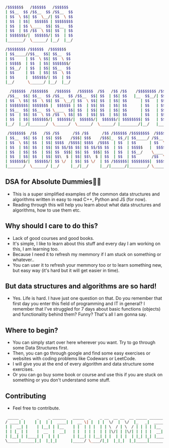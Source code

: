 ```bash
/$$$$$$$   /$$$$$$   /$$$$$$ 
| $$__  $$ /$$__  $$ /$$__  $$
| $$  \ $$| $$  \__/| $$  \ $$
| $$  | $$|  $$$$$$ | $$$$$$$$
| $$  | $$ \____  $$| $$__  $$
| $$  | $$ /$$  \ $$| $$  | $$
| $$$$$$$/|  $$$$$$/| $$  | $$
|_______/  \______/ |__/  |__/

/$$$$$$$$ /$$$$$$  /$$$$$$$ 
| $$_____//$$__  $$| $$__  $$
| $$     | $$  \ $$| $$  \ $$
| $$$$$  | $$  | $$| $$$$$$$/
| $$__/  | $$  | $$| $$__  $$
| $$     | $$  | $$| $$  \ $$
| $$     |  $$$$$$/| $$  | $$
|__/      \______/ |__/  |__/

  /$$$$$$  /$$$$$$$   /$$$$$$   /$$$$$$  /$$   /$$ /$$    /$$$$$$$$ /$$$$$$$$
 /$$__  $$| $$__  $$ /$$__  $$ /$$__  $$| $$  | $$| $$   |__  $$__/| $$_____/
| $$  \ $$| $$  \ $$| $$  \__/| $$  \ $$| $$  | $$| $$      | $$   | $$      
| $$$$$$$$| $$$$$$$ |  $$$$$$ | $$  | $$| $$  | $$| $$      | $$   | $$$$$   
| $$__  $$| $$__  $$ \____  $$| $$  | $$| $$  | $$| $$      | $$   | $$__/   
| $$  | $$| $$  \ $$ /$$  \ $$| $$  | $$| $$  | $$| $$      | $$   | $$      
| $$  | $$| $$$$$$$/|  $$$$$$/|  $$$$$$/|  $$$$$$/| $$$$$$$$| $$   | $$$$$$$$
|__/  |__/|_______/  \______/  \______/  \______/ |________/|__/   |________/

 /$$$$$$$  /$$   /$$ /$$      /$$ /$$      /$$ /$$$$$$ /$$$$$$$$  /$$$$$$ 
| $$__  $$| $$  | $$| $$$    /$$$| $$$    /$$$|_  $$_/| $$_____/ /$$__  $$
| $$  \ $$| $$  | $$| $$$$  /$$$$| $$$$  /$$$$  | $$  | $$      | $$  \__/
| $$  | $$| $$  | $$| $$ $$/$$ $$| $$ $$/$$ $$  | $$  | $$$$$   |  $$$$$$ 
| $$  | $$| $$  | $$| $$  $$$| $$| $$  $$$| $$  | $$  | $$__/    \____  $$
| $$  | $$| $$  | $$| $$\  $ | $$| $$\  $ | $$  | $$  | $$       /$$  \ $$
| $$$$$$$/|  $$$$$$/| $$ \/  | $$| $$ \/  | $$ /$$$$$$| $$$$$$$$|  $$$$$$/
|_______/  \______/ |__/     |__/|__/     |__/|______/|________/ \______/
```

## DSA for Absolute Dummies😵‍💫
- This is a super simplified examples of the common data structures and algorithms written in easy to read C++, Python and JS (for now).
- Reading through this will help you learn about what data structures and algorithms, how to use them etc.

## Why should I care to do this? 
- Lack of good courses and good books.
- It's simple, I like to learn about this stuff and every day I am working on this, I am learning too. 
- Because I need it to refresh my memmory if I am stuck on something or whatever.. 
- You can user it to refresh your memmory too or to learn something new, but easy way (it's hard but it will get easier in time).

## But data structures and algorithms are so hard!
- Yes. Life is hard. I have just one question on that. Do you remember that first day you enter this field of programming and IT in general? 
  I remember that I've struggled for 7 days about basic functions (objects) and functionality behind them? Funny? 
  That's all I am gonna say. 

## Where to begin?
- You can simply start over here wherever you want. Try to go through some Data Structures first.
- Then, you can go through google and find some easy exercises or websites with coding problems like Codewars or LeetCode.
- I will give you at the end of every algorithm and data structure some exercises.
- Or you can go buy some book or course and use this if you are stuck on something or you don't understand some stuff.

## Contributing
- Feel free to contribute.

```bash
 _____ _      _    _ ______   _____  _    _ __  __ __  __ _____ ______  _____ _ 
/ ____| |    | |  | |  ____| |  __ \| |  | |  \/  |  \/  |_   _|  ____|/ ____| |
| |  __| |    | |__| | |__    | |  | | |  | | \  / | \  / | | | | |__  | (___ | |
| | |_ | |    |  __  |  __|   | |  | | |  | | |\/| | |\/| | | | |  __|  \___ \| |
| |__| | |____| |  | | |      | |__| | |__| | |  | | |  | |_| |_| |____ ____) |_|
\_____|______|_|  |_|_|      |_____/ \____/|_|  |_|_|  |_|_____|______|_____/(_)
```
